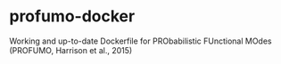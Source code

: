 # profumo-docker
Working and up-to-date Dockerfile for PRObabilistic FUnctional MOdes (PROFUMO, Harrison et al., 2015)
